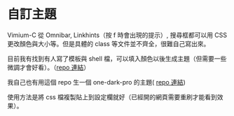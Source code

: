 # 自訂主題

Vimium-C 從 Omnibar, Linkhints（按 f 時會出現的提示）, 搜尋框都可以用 CSS
更改顏色與大小等。但是具體的 class 等文件並不齊全，很難自己寫出來。

目前我有找到有人寫了模板與 shell 檔，可以填入顏色以後生成主題（但需要一些微調才會好看）。（[repo 連結](https://github.com/Darukutsu/vimiumc-themes)）

我自己也有用這個 repo 生一個 one-dark-pro 的主題( [repo 連結](https://github.com/ascodeasice/vimium-c-one-dark-pro))

使用方法是將 css 檔複製貼上到設定欄就好（已經開的網頁需要重刷才能看到效果）。
